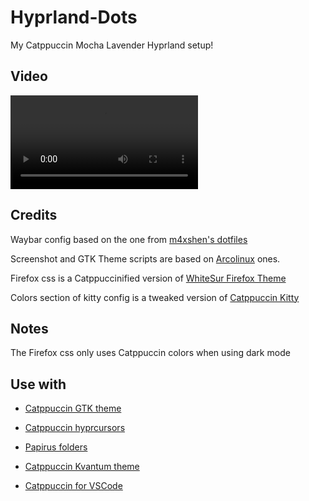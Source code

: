
# Hyprland-Dots
My Catppuccin Mocha Lavender Hyprland setup!



## Video
<video controls>
  <source src="./assets/Recording.mp4" type="video/mp4">
</video>


## Credits

Waybar config based on the one from [m4xshen's dotfiles](https://github.com/m4xshen/dotfiles)


Screenshot and GTK Theme scripts are based on [Arcolinux](https://arcolinux.com/) ones.


Firefox css is a Catppuccinified version of [WhiteSur Firefox Theme](https://github.com/vinceliuice/WhiteSur-firefox-theme)


Colors section of kitty config is a tweaked version of [Catppuccin Kitty](https://github.com/catppuccin/kitty)


## Notes

The Firefox css only uses Catppuccin colors when using dark mode


## Use with

- [Catppuccin GTK theme](https://github.com/catppuccin/gtk)

- [Catppuccin hyprcursors](https://github.com/entailz/hyprcatppuccin/blob/master/hyprconverted/extracted_Catppuccin-Mocha-Lavender-Cursors.tar.gz)

- [Papirus folders](https://github.com/catppuccin/papirus-folders)

- [Catppuccin Kvantum theme](https://github.com/catppuccin/Kvantum)

- [Catppuccin for VSCode](https://github.com/catppuccin/vscode)

